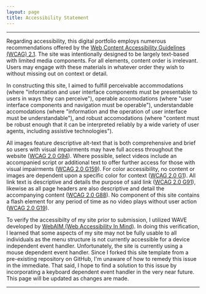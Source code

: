 ```yaml
---
layout: page
title: Accessibility Statement
---
```

---

Regarding accessibility, this digital portfolio employs numerous recommendations offered by the [Web Content Accessibility Guidelines (WCAG) 2.1](https://www.w3.org/WAI/fundamentals/components/). The site was intentionally designed to be largely text-based with limited media components. For all elements, content order is irrelevant. Users may engage with these materials in whatever order they wish to without missing out on context or detail. 

In constructing this site, I aimed to fulfill perceivable accommodations (where "information and user interface components must be presentable to users in ways they can perceive"), operable accomodations (where "user interface components and navigation must be operable"), understandable accomodations (where "information and the operation of user interface must be understandable"), and robust accomodations (where "content must be robust enough that it can be interpreted reliably by a wide variety of user agents, including assistive technologies"). 

All images feature descriptive alt-text that is both comprehensive and brief so users with visual impairments may have full access throughout the website ([WCAG 2.0 G94](https://www.w3.org/TR/WCAG20-TECHS/G94.html)). Where possible, select videos include an accompanied script or additional text to offer further access for those with visual impairments ([WCAG 2.0 G159](https://www.w3.org/TR/WCAG20-TECHS/G159.html)). For color accessibility, no content or images are dependent upon a specific color for context ([WCAG 2.0 G1](https://www.w3.org/TR/WCAG20-TECHS/G14.html)). All link text is descriptive and details the purpose of said link ([WCAG 2.0 G91](https://www.w3.org/TR/WCAG20-TECHS/G91.html)), likewise as all page headers are also descriptive and detail the accompanying content ([WCAG 2.0 G88](https://www.w3.org/TR/WCAG20-TECHS/G88.html)). No component of this site contains a flash element for any period of time as no video plays without user action ([WCAG 2.0 G19](https://www.w3.org/TR/WCAG20-TECHS/G19.html)). 

To verify the accessibilty of my site prior to submission, I utilized WAVE developed by [WebAIM (Web Accessibility In Mind)](http://wave.webaim.org/). In doing this verification, I learned that some aspects of my site may not be fully usable to all individuals as the menu structure is not currently accessible for a device independent event handler. Unfortunately, the site is currently using a mouse dependent event handler. Since I forked this site template from a pre-existing repository on GitHub, I'm unaware of how to remedy this issue in the immediate. That said, I hope to find a solution to this issue by incorporating a keyboard dependent event handler in the very near future. This page will be updated as changes are made. 

---


